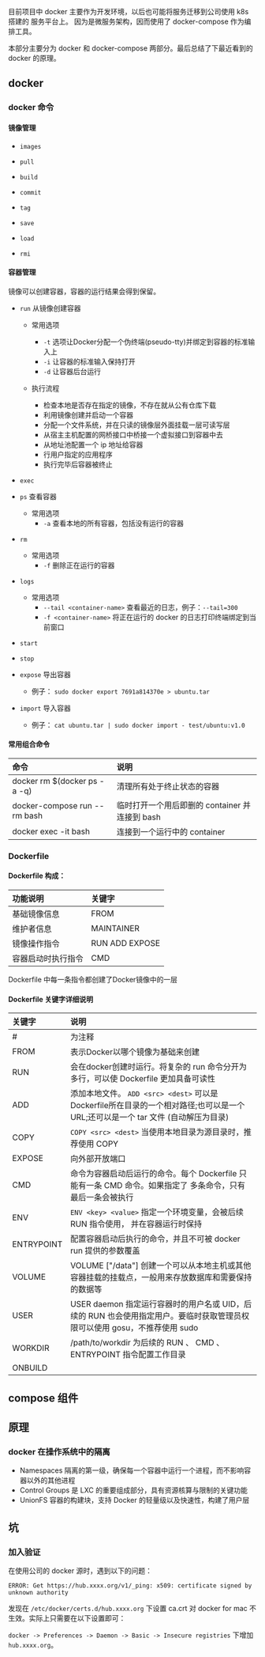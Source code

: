 
目前项目中 docker 主要作为开发环境，以后也可能将服务迁移到公司使用 k8s 搭建的 服务平台上。
因为是微服务架构，因而使用了 docker-compose 作为编排工具。

本部分主要分为 docker 和 docker-compose 两部分。最后总结了下最近看到的 docker 的原理。

## docker

### docker 命令

#### 镜像管理

+ `images` 

+ `pull`

+ `build`

+ `commit`

+ `tag`

+ `save`

+ `load`

+ `rmi`

#### 容器管理

镜像可以创建容器，容器的运行结果会得到保留。

+ `run` 从镜像创建容器

  + 常用选项
    - `-t` 选项让Docker分配一个伪终端(pseudo-tty)并绑定到容器的标准输入上
    - `-i` 让容器的标准输入保持打开
    - `-d` 让容器后台运行

  + 执行流程
    - 检查本地是否存在指定的镜像，不存在就从公有仓库下载
    - 利用镜像创建并启动一个容器
    - 分配一个文件系统，并在只读的镜像层外面挂载一层可读写层
    - 从宿主主机配置的网桥接口中桥接一个虚拟接口到容器中去
    - 从地址池配置一个 ip 地址给容器
    - 行用户指定的应用程序
    - 执行完毕后容器被终止

+ `exec`

+ `ps` 查看容器

  + 常用选项
    - `-a` 查看本地的所有容器，包括没有运行的容器

+ `rm`

  + 常用选项
    - `-f` 删除正在运行的容器

+ `logs`
  
  + 常用选项
    - `--tail <container-name>` 查看最近的日志，例子：`--tail=300`
    - `-f <container-name>` 将正在运行的 docker 的日志打印终端绑定到当前窗口

+ `start`

+ `stop`

+ `expose` 导出容器

  + 例子： `sudo docker export 7691a814370e > ubuntu.tar`

+ `import` 导入容器

  + 例子： `cat ubuntu.tar | sudo docker import - test/ubuntu:v1.0`


#### 常用组合命令

| 命令 | 说明 |
| :--- | :--- |
| docker rm $(docker ps -a -q) | 清理所有处于终止状态的容器 |
| docker-compose run --rm <container-name> bash | 临时打开一个用后即删的 container 并连接到 bash |
| docker exec -it <container-name> bash | 连接到一个运行中的 container |



### Dockerfile

#### Dockerfile 构成：

| 功能说明 | 关键字 |
| :--- | :--- |
| 基础镜像信息 | FROM |
| 维护者信息 | MAINTAINER |
| 镜像操作指令 | RUN ADD EXPOSE |
| 容器启动时执行指令 | CMD |

Dockerfile 中每一条指令都创建了Docker镜像中的一层

#### Dockerfile 关键字详细说明

| 关键字 | 说明 |
| :--- | :--- |
| # | 为注释 |
| FROM | 表示Docker以哪个镜像为基础来创建 |
| RUN | 会在docker创建时运行。将复杂的 run 命令分开为多行，可以使 Dockerfile 更加具备可读性 |
| ADD | 添加本地文件。 `ADD <src> <dest>` <src> 可以是 Dockerfile所在目录的一个相对路径;也可以是一个 URL;还可以是一个 tar 文件 (自动解压为目录) |
| COPY | `COPY <src> <dest>` 当使用本地目录为源目录时，推荐使用 COPY |
| EXPOSE | 向外部开放端口 |
| CMD | 命令为容器启动后运行的命令。每个 Dockerfile 只能有一条 CMD 命令。如果指定了 多条命令，只有最后一条会被执行 |
| ENV | `ENV <key> <value>` 指定一个环境变量，会被后续 RUN 指令使用， 并在容器运行时保持 |
| ENTRYPOINT | 配置容器启动后执行的命令，并且不可被 docker run 提供的参数覆盖 |
| VOLUME | VOLUME ["/data"] 创建一个可以从本地主机或其他容器挂载的挂载点，一般用来存放数据库和需要保持的数据等 |
| USER | USER daemon 指定运行容器时的用户名或 UID，后续的 RUN 也会使用指定用户。要临时获取管理员权限可以使用 gosu，不推荐使用 sudo |
| WORKDIR | /path/to/workdir 为后续的 RUN 、 CMD 、 ENTRYPOINT 指令配置工作目录 |
| ONBUILD | |

## compose 组件


## 原理

### docker 在操作系统中的隔离
+ Namespaces 隔离的第一级，确保每一个容器中运行一个进程，而不影响容器以外的其他进程
+ Control Groups 是 LXC 的重要组成部分，具有资源核算与限制的关键功能
+ UnionFS 容器的构建块，支持 Docker 的轻量级以及快速性，构建了用户层

## 坑

### 加入验证

在使用公司的 docker 源时，遇到以下的问题：

```
ERROR: Get https://hub.xxxx.org/v1/_ping: x509: certificate signed by unknown authority
```

发现在 `/etc/docker/certs.d/hub.xxxx.org` 下设置 ca.crt 对 docker for mac 不生效。实际上只需要在以下设置即可：

`docker -> Preferences -> Daemon -> Basic -> Insecure registries`
下增加 `hub.xxxx.org`。

